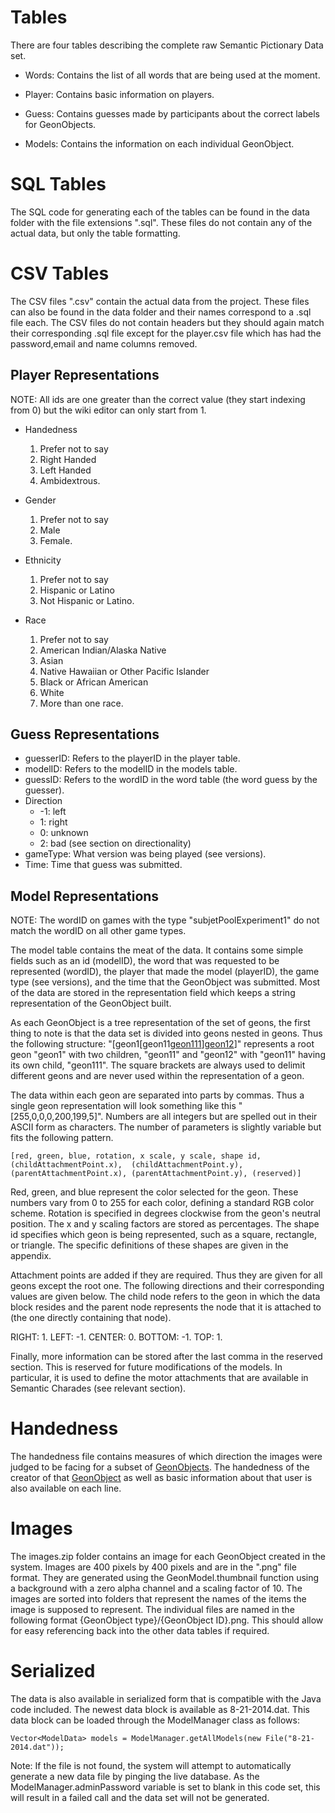 # Tables #

There are four tables describing the complete raw Semantic Pictionary Data set.

  * Words: Contains the list of all words that are being used at the moment.

  * Player: Contains basic information on players.

  * Guess: Contains guesses made by participants about the correct labels for GeonObjects.

  * Models: Contains the information on each individual GeonObject.

# SQL Tables #

The SQL code for generating each of the tables can be found in the data folder with the file extensions ".sql". These files do not contain any of the actual data, but only the table formatting.

# CSV Tables #

The CSV files ".csv" contain the actual data from the project. These files can also be found in the data folder and their names correspond to a .sql file each. The CSV files do not contain headers but they should again match their corresponding .sql file except for the player.csv file which has had the password,email and name columns removed.

## Player Representations ##

NOTE: All ids are one greater than the correct value (they start indexing from 0) but the wiki editor can only start from 1.

  * Handedness
    1. Prefer not to say
    1. Right Handed
    1. Left Handed
    1. Ambidextrous.

  * Gender
    1. Prefer not to say
    1. Male
    1. Female.

  * Ethnicity
    1. Prefer not to say
    1. Hispanic or Latino
    1. Not Hispanic or Latino.

  * Race
    1. Prefer not to say
    1. American Indian/Alaska Native
    1. Asian
    1. Native Hawaiian or Other Pacific Islander
    1. Black or African American
    1. White
    1. More than one race.

## Guess Representations ##

  * guesserID: Refers to the playerID in the player table.
  * modelID: Refers to the modelID in the models table.
  * guessID: Refers to the wordID in the word table (the word guess by the guesser).
  * Direction
    * -1: left
    * 1: right
    * 0: unknown
    * 2: bad (see section on directionality)
  * gameType: What version was being played (see versions).
  * Time: Time that guess was submitted.

## Model Representations ##

NOTE: The wordID on games with the type "subjetPoolExperiment1" do not match the wordID on all other game types.

The model table contains the meat of the data. It contains some simple fields such as an id (modelID), the word that was requested to be represented (wordID), the player that made the model (playerID), the game type (see versions), and the time that the GeonObject was submitted. Most of the data are stored in the representation field which keeps a string representation of the GeonObject built.

As each GeonObject is a tree representation of the set of geons, the first thing to note is that the data set is divided into geons nested in geons. Thus the following structure: "[geon1[geon11[geon111](geon111.md)][geon12](geon12.md)]" represents a root geon "geon1" with two children, "geon11" and "geon12" with "geon11" having its own child, "geon111". The square brackets are always used to delimit different geons and are never used within the representation of a geon.

The data within each geon are separated into parts by commas. Thus a single geon representation will look something like this "[255,0,0,0,200,199,5]". Numbers are all integers but are spelled out in their ASCII form as characters. The number of parameters is slightly variable but fits the following pattern.

```
[red, green, blue, rotation, x scale, y scale, shape id, (childAttachmentPoint.x),  (childAttachmentPoint.y), (parentAttachmentPoint.x), (parentAttachmentPoint.y), (reserved)]
```

Red, green, and blue represent the color selected for the geon. These numbers vary from 0 to 255 for each color, defining a standard RGB color scheme. Rotation is specified in degrees clockwise from the geon's neutral position. The x and y scaling factors are stored as percentages. The shape id specifies which geon is being represented, such as a square, rectangle, or triangle. The specific definitions of these shapes are given in the appendix.

Attachment points are added if they are required. Thus they are given for all geons except the root one. The following directions and their corresponding values are given below. The child node refers to the geon in which the data block resides and the parent node represents the node that it is attached to (the one directly containing that node).

RIGHT: 1.
LEFT: -1.
CENTER: 0.
BOTTOM: -1.
TOP: 1.

Finally, more information can be stored after the last comma in the reserved section. This is reserved for future modifications of the models. In particular, it is used to define the motor attachments that are available in Semantic Charades (see relevant section).

# Handedness #

The handedness file contains measures of which direction the images were judged to be facing for a subset of [GeonObjects](GeonObjects.md). The handedness of the creator of that [GeonObject](GeonObject.md) as well as basic information about that user is also available on each line.

# Images #

The images.zip folder contains an image for each GeonObject created in the system. Images are 400 pixels by 400 pixels and are in the ".png" file format. They are generated using the GeonModel.thumbnail function using a background with a zero alpha channel and a scaling factor of 10. The images are sorted into folders that represent the names of the items the image is supposed to represent. The individual files are named in the following format {GeonObject type}/{GeonObject ID}.png. This should allow for easy referencing back into the other data tables if required.

# Serialized #

The data is also available in serialized form that is compatible with the Java code included. The newest data block is available as 8-21-2014.dat. This data block can be loaded through the ModelManager class as follows:
```
Vector<ModelData> models = ModelManager.getAllModels(new File("8-21-2014.dat"));
```
Note: If the file is not found, the system will attempt to automatically generate a new data file by pinging the live database. As the ModelManager.adminPassword variable is set to blank in this code set, this will result in a failed call and the data set will not be generated.